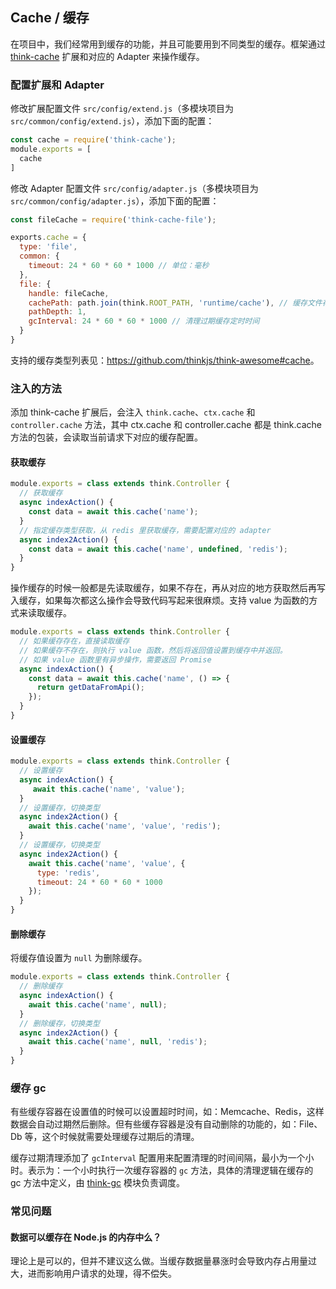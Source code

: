 ## Cache / 缓存

在项目中，我们经常用到缓存的功能，并且可能要用到不同类型的缓存。框架通过 [think-cache](https://github.com/thinkjs/think-cache) 扩展和对应的 Adapter 来操作缓存。

### 配置扩展和 Adapter

修改扩展配置文件 `src/config/extend.js`（多模块项目为 `src/common/config/extend.js`），添加下面的配置：

```js
const cache = require('think-cache');
module.exports = [
  cache
]
```

修改 Adapter 配置文件 `src/config/adapter.js`（多模块项目为 `src/common/config/adapter.js`），添加下面的配置：

```js
const fileCache = require('think-cache-file');

exports.cache = {
  type: 'file',
  common: {
    timeout: 24 * 60 * 60 * 1000 // 单位：毫秒
  },
  file: {
    handle: fileCache,
    cachePath: path.join(think.ROOT_PATH, 'runtime/cache'), // 缓存文件存放的路径
    pathDepth: 1,
    gcInterval: 24 * 60 * 60 * 1000 // 清理过期缓存定时时间
  }
}
```
支持的缓存类型列表见：<https://github.com/thinkjs/think-awesome#cache>。

### 注入的方法

添加 think-cache 扩展后，会注入 `think.cache`、`ctx.cache` 和 `controller.cache` 方法，其中 ctx.cache 和 controller.cache 都是 think.cache 方法的包装，会读取当前请求下对应的缓存配置。

#### 获取缓存

```js
module.exports = class extends think.Controller {
  // 获取缓存
  async indexAction() {
    const data = await this.cache('name');
  }
  // 指定缓存类型获取，从 redis 里获取缓存，需要配置对应的 adapter
  async index2Action() {
    const data = await this.cache('name', undefined, 'redis');
  }
}
```

操作缓存的时候一般都是先读取缓存，如果不存在，再从对应的地方获取然后再写入缓存，如果每次都这么操作会导致代码写起来很麻烦。支持 value 为函数的方式来读取缓存。

```js
module.exports = class extends think.Controller {
  // 如果缓存存在，直接读取缓存
  // 如果缓存不存在，则执行 value 函数，然后将返回值设置到缓存中并返回。
  // 如果 value 函数里有异步操作，需要返回 Promise
  async indexAction() {
    const data = await this.cache('name', () => {
      return getDataFromApi();
    });
  }
}
```

#### 设置缓存

```js
module.exports = class extends think.Controller {
  // 设置缓存
  async indexAction() {
     await this.cache('name', 'value');
  }
  // 设置缓存，切换类型
  async index2Action() {
    await this.cache('name', 'value', 'redis');
  }
  // 设置缓存，切换类型
  async index2Action() {
    await this.cache('name', 'value', {
      type: 'redis',
      timeout: 24 * 60 * 60 * 1000
    });
  }
}
```

#### 删除缓存

将缓存值设置为 `null` 为删除缓存。

```js
module.exports = class extends think.Controller {
  // 删除缓存
  async indexAction() {
    await this.cache('name', null);
  }
  // 删除缓存，切换类型
  async index2Action() {
    await this.cache('name', null, 'redis');
  }
}
```

### 缓存 gc

有些缓存容器在设置值的时候可以设置超时时间，如：Memcache、Redis，这样数据会自动过期然后删除。但有些缓存容器是没有自动删除的功能的，如：File、Db 等，这个时候就需要处理缓存过期后的清理。

缓存过期清理添加了 `gcInterval` 配置用来配置清理的时间间隔，最小为一个小时。表示为：一个小时执行一次缓存容器的 `gc` 方法，具体的清理逻辑在缓存的 gc 方法中定义，由 [think-gc](https://github.com/thinkjs/think-gc) 模块负责调度。

### 常见问题

#### 数据可以缓存在 Node.js 的内存中么？

理论上是可以的，但并不建议这么做。当缓存数据量暴涨时会导致内存占用量过大，进而影响用户请求的处理，得不偿失。
